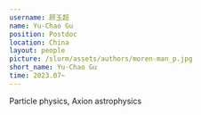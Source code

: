 ```yaml
---
username: 顾玉超
name: Yu-Chao Gu
position: Postdoc
location: China
layout: people
picture: /slurm/assets/authors/moren-man_p.jpg
short_name: Yu-Chao Gu
time: 2023.07~
---
```


Particle physics, Axion astrophysics

